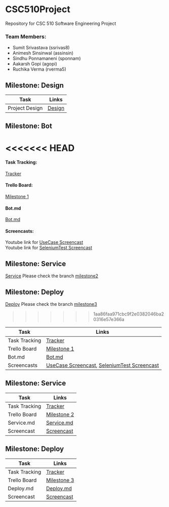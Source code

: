 # CSC510Project
Repository for CSC 510 Software Engineering Project

### Team Members:
* Sumit Srivastava (ssrivas8)
* Animesh Sinsinwal (assinsin)
* Sindhu Ponnamaneni (sponnam)
* Aakarsh Gopi (agopi)
* Ruchika Verma (rverma5)

## Milestone: Design

| Task           | Links                |
|----------------|----------------------|
| Project Design | [Design](DESIGN.md)  |

## Milestone: Bot
<<<<<<< HEAD
=======
#### Task Tracking: 

[Tracker](WORKSHEET.md)

#### Trello Board:

[Milestone 1](https://trello.com/b/h193q9wx/milestone-1)

#### Bot.md

[Bot.md](https://github.ncsu.edu/ssrivas8/CSC510Project/blob/master/bot.md)

#### Screencasts:

Youtube link for [UseCase Screencast](https://youtu.be/Aar2CXXPN_8)</br>
Youtube link for [SeleniumTest Screencast](https://youtu.be/xW2NwHLRoYU)


## Milestone: Service

[Service](https://github.ncsu.edu/ssrivas8/CSC510Project/blob/milestone2/SERVICE.md) 
Please check the branch [milestone2](https://github.ncsu.edu/ssrivas8/CSC510Project/tree/milestone2) 

## Milestone: Deploy

[Deploy](https://github.ncsu.edu/ssrivas8/CSC510Project/blob/milestone3/DEPLOY.md) 
Please check the branch [milestone3](https://github.ncsu.edu/ssrivas8/CSC510Project/tree/milestone3) 
>>>>>>> 1aa86faa971cbc9f2e0382046ba20316e57e366a

| Task          | Links                   |
|---------------|-------------------------|
| Task Tracking | [Tracker](WORKSHEET.md) |
| Trello Board  | [Milestone 1](https://trello.com/b/h193q9wx/milestone-1) |
| Bot.md        | [Bot.md](bot.md) |
| Screencasts   | [UseCase Screencast](https://youtu.be/Aar2CXXPN_8), [SeleniumTest Screencast](https://youtu.be/xW2NwHLRoYU) |

## Milestone: Service

| Task          | Links               |
|---------------|---------------------|
| Task Tracking | [Tracker](WORKSHEET.md) |
| Trello Board  | [Milestone 2](https://trello.com/b/UfgRVHrf/milestone-2) |
| Service.md    | [Service.md](SERVICE.md) |
| Screencast    | [Screencast](https://youtu.be/MNnJc90oxr8) |

## Milestone: Deploy

| Task          | Links               |
|---------------|---------------------|
| Task Tracking | [Tracker](WORKSHEET.md) |
| Trello Board  | [Milestone 3](https://trello.com/b/96amhY0q/milestone-3) |
| Deploy.md    | [Deploy.md](DEPLOY.md) |
| Screencast    | [Screencast](https://youtu.be/LolG8v-XZR4) |

